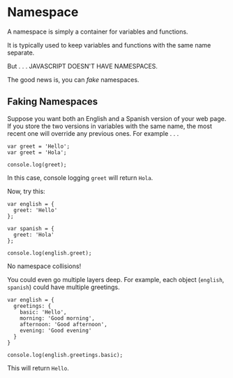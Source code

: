 # Namespace

A namespace is simply a container for variables and functions.

It is typically used to keep variables and functions with the same name separate.

But . . . JAVASCRIPT DOESN'T HAVE NAMESPACES.

The good news is, you can *fake* namespaces.

## Faking Namespaces

Suppose you want both an English and a Spanish version of your web page. If you store the two versions in variables with the same name, the most recent one will override any previous ones. For example . . .

```
var greet = 'Hello';
var greet = 'Hola';

console.log(greet);
```

In this case, console logging `greet` will return `Hola`.

Now, try this:

```
var english = {
  greet: 'Hello'
};

var spanish = {
  greet: 'Hola'
};

console.log(english.greet);
```

No namespace collisions!

You could even go multiple layers deep. For example, each object (`english`, `spanish`) could have multiple greetings.

```
var english = {
  greetings: {
    basic: 'Hello',
    morning: 'Good morning',
    afternoon: 'Good afternoon',
    evening: 'Good evening'
  }
}

console.log(english.greetings.basic);
```

This will return `Hello`.